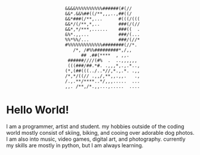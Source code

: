                                                                                
                                                                                
                          &&&&%%%%%%%%%%######(#(//                             
                          &&*.&&%##((/**,,,..,##((/                             
                          &&*###(/**,...      #(((/(((                          
                          &&*/(/**,*,..       ###(/(//                          
                          &&*,*/***,......    ###((  .                          
                          &%*.,,...           ###/(...                          
                          %%*%%/...           ###/(//*                          
                          #%%%%%%%%%%%%%########(//*.                           
                             /*, /#%%#########*,/,,                             
                                ## .##(****  , ,,.                              
                           ######////(#%  .  ..,,,,,,                           
                           (((###/##.*#. .,,,*,.,.*..,                          
                          (*,(##(((../..*//,*.,.*. .,,                          
                          /*,*/((// .,,/,**,,.,,.   .,                          
                          /.,.**/****..*/,,,.....  ...                          
                          ,,. /**,/*.,,...,.....  ....                          
                          
# Hello World!

I am a programmer, artist and student. my hobbies outside of the coding world mostly consist of skiing, biking, and cooing over adorable dog photos. I am also into music, video games, digital art, and photography. currently my skills are mostly in python, but I am always learning.
